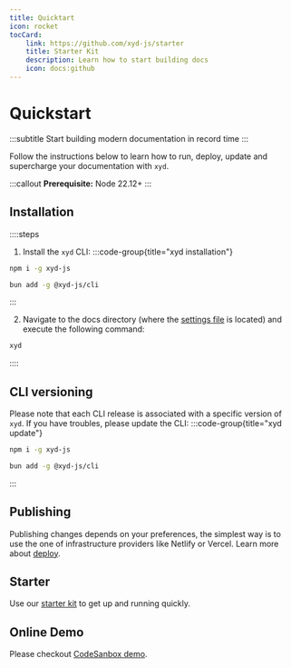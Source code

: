 ```yaml
---
title: Quicktart
icon: rocket
tocCard: 
    link: https://github.com/xyd-js/starter
    title: Starter Kit
    description: Learn how to start building docs
    icon: docs:github
---
```


# Quickstart
:::subtitle
Start building modern documentation in record time
:::

Follow the instructions below to learn how to run, deploy, update and supercharge your documentation with `xyd`.

:::callout
**Prerequisite:**  Node 22.12+
:::

## Installation


::::steps
1. Install the <code>xyd</code> CLI:
:::code-group{title="xyd installation"}
```bash npm
npm i -g xyd-js
```

```bash bun
bun add -g @xyd-js/cli
```
:::

2. Navigate to the docs directory (where the [settings file](/docs/guides/settings) is located) and execute the following command:
```bash [descHead="Info" desc="Above command runs a dev server"]
xyd
```
::::

## CLI versioning
Please note that each CLI release is associated with a specific version of <code>xyd</code>.
If you have troubles, please update the CLI:
:::code-group{title="xyd update"}
```bash npm
npm i -g xyd-js
```

```bash bun
bun add -g @xyd-js/cli
```
:::

## Publishing
Publishing changes depends on your preferences, the simplest way is to
use the one of infrastructure providers like Netlify or Vercel.
Learn more about [deploy](/docs/guides/deploy).

## Starter
Use our [starter kit](https://github.com/xyd-js/starter) to get up and running quickly.

## Online Demo
Please checkout [CodeSanbox demo](#).